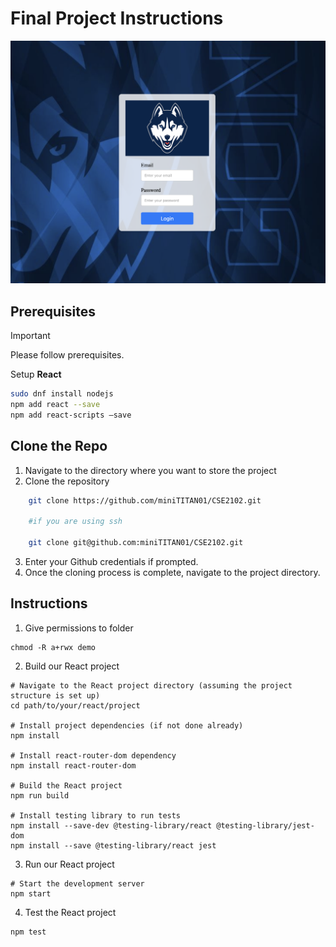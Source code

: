 # Final Project Instructions 

<div style="text-align:center">
  <img src="myAppDemo.png" alt="My Image" width="600">
</div>


## **Prerequisites**
> [!IMPORTANT]
> Please follow prerequisites.

Setup **React** 
```bash 
sudo dnf install nodejs
npm add react --save
npm add react-scripts –save
 ```

## **Clone the Repo**

1. Navigate to the directory where you want to store the project 
2. Clone the repository 
``` bash 
    git clone https://github.com/miniTITAN01/CSE2102.git
    
    #if you are using ssh 

    git clone git@github.com:miniTITAN01/CSE2102.git
```

3. Enter your Github credentials if prompted. 
4. Once the cloning process is complete, navigate to the project directory. 

## **Instructions** 

1. Give permissions to folder 
```
chmod -R a+rwx demo  
```

2. Build our React project 
```
# Navigate to the React project directory (assuming the project structure is set up)
cd path/to/your/react/project

# Install project dependencies (if not done already)
npm install

# Install react-router-dom dependency
npm install react-router-dom

# Build the React project
npm run build

# Install testing library to run tests
npm install --save-dev @testing-library/react @testing-library/jest-dom
npm install --save @testing-library/react jest
```

3. Run our React project 
```
# Start the development server
npm start
```
4. Test the React project
```
npm test
```




